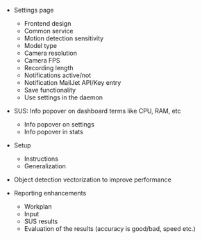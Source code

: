 - Settings page
  + Frontend design
  + Common service
  + Motion detection sensitivity
  + Model type
  + Camera resolution
  + Camera FPS
  + Recording length
  + Notifications active/not
  + Notification MailJet API/Key entry
  - Save functionality
  - Use settings in the daemon

- SUS: Info popover on dashboard terms like CPU, RAM, etc
  - Info popover on settings
  - Info popover in stats

- Setup
  - Instructions
  - Generalization

- Object detection vectorization to improve performance

- Reporting enhancements
  - Workplan
  - Input
  - SUS results
  - Evaluation of the results (accuracy is good/bad, speed etc.)